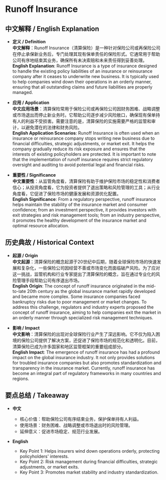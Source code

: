 # Runoff Insurance

## 中文解释 / English Explanation

* **定义 / Definition**  
  **中文解释**：Runoff Insurance（清算保险）是一种针对保险公司或再保险公司在停止承保新业务后，专门处理其现有保单责任的保险形式。它通常用于帮助公司有序地结束其业务，确保所有未决索赔和未来责任得到妥善处理。  
  **English Explanation**: Runoff Insurance is a type of insurance designed to handle the existing policy liabilities of an insurance or reinsurance company after it ceases to underwrite new business. It is typically used to help companies wind down their operations in an orderly manner, ensuring that all outstanding claims and future liabilities are properly managed.

* **应用 / Application**  
  **中文应用场景**：清算保险常用于保险公司或再保险公司因财务困难、战略调整或市场退出而停止新业务时。它帮助公司逐步减少风险敞口，确保现有保单持有人的利益不受损害。需要注意的是，清算保险的实施需要严格的监管和审计，以避免潜在的法律和财务风险。  
  **English Application Scenarios**: Runoff Insurance is often used when an insurance or reinsurance company stops writing new business due to financial difficulties, strategic adjustments, or market exit. It helps the company gradually reduce its risk exposure and ensures that the interests of existing policyholders are protected. It is important to note that the implementation of runoff insurance requires strict regulatory oversight and auditing to avoid potential legal and financial risks.

* **重要性 / Significance**  
  **中文重要性**：从监管角度看，清算保险有助于维护保险市场的稳定性和消费者信心；从投资角度看，它为投资者提供了退出策略和风险管理的工具；从行业角度看，它促进了保险市场的健康发展和资源优化配置。  
  **English Significance**: From a regulatory perspective, runoff insurance helps maintain the stability of the insurance market and consumer confidence; from an investment perspective, it provides investors with exit strategies and risk management tools; from an industry perspective, it promotes the healthy development of the insurance market and optimal resource allocation.

## 历史典故 / Historical Context

* **起源 / Origin**  
  **中文起源**：清算保险的概念起源于20世纪中后期，随着全球保险市场的快速发展和复杂化，一些保险公司因经营不善或市场变化而面临破产风险。为了应对这一挑战，监管机构和行业专家提出了清算保险的概念，旨在通过专业化的风险管理手段帮助公司有序退出市场。  
  **English Origin**: The concept of runoff insurance originated in the mid-to-late 20th century as the global insurance market rapidly developed and became more complex. Some insurance companies faced bankruptcy risks due to poor management or market changes. To address this challenge, regulators and industry experts proposed the concept of runoff insurance, aiming to help companies exit the market in an orderly manner through specialized risk management techniques.

* **影响 / Impact**  
  **中文影响**：清算保险的出现对全球保险行业产生了深远影响。它不仅为陷入困境的保险公司提供了解决方案，还促进了保险市场的规范化和透明化。目前，清算保险已成为许多国家和地区监管框架的重要组成部分。  
  **English Impact**: The emergence of runoff insurance has had a profound impact on the global insurance industry. It not only provides solutions for troubled insurance companies but also promotes standardization and transparency in the insurance market. Currently, runoff insurance has become an integral part of regulatory frameworks in many countries and regions.

## 要点总结 / Takeaway

* **中文**  
  - 核心价值：帮助保险公司有序结束业务，保护保单持有人利益。
  - 使用场景：财务困难、战略调整或市场退出时的风险管理。
  - 延伸意义：促进市场稳定、规范行业发展。

* **English**  
  - Key Point 1: Helps insurers wind down operations orderly, protecting policyholders' interests.
  - Key Point 2: Risk management during financial difficulties, strategic adjustments, or market exits.
  - Key Point 3: Promotes market stability and industry standardization.